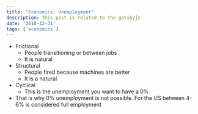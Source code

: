 ```yaml
---
title: "Economics: Unemployment"
description: This post is related to the gatsbyjs
date: '2018-12-31'
tags: ['economics']
---
```


- Frictional
    - People transitioning or between jobs
    - It is natural
- Structural
    - People fired because machines are better
    - It is a natural
- Cyclical
    - This is the unemployment you want to have a 0%
- That is why 0% unemployment is not possible. For the US between 4-6% is considered full employment
